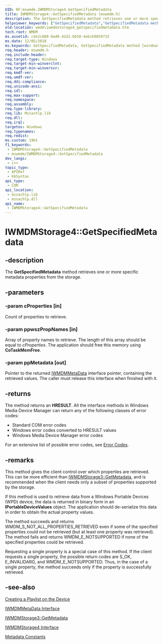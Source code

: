 ```yaml
---
UID: NF:mswmdm.IWMDMStorage4.GetSpecifiedMetadata
title: IWMDMStorage4::GetSpecifiedMetadata (mswmdm.h)
description: The GetSpecifiedMetadata method retrieves one or more specific metadata properties from the storage.
helpviewer_keywords: ["GetSpecifiedMetadata","GetSpecifiedMetadata method [windows Media Device Manager]","GetSpecifiedMetadata method [windows Media Device Manager]","IWMDMStorage4 interface","IWMDMStorage4 interface [windows Media Device Manager]","GetSpecifiedMetadata method","IWMDMStorage4.GetSpecifiedMetadata","IWMDMStorage4::GetSpecifiedMetadata","IWMDMStorage4GetSpecifiedMetadata","mswmdm/IWMDMStorage4::GetSpecifiedMetadata","wmdm.iwmdmstorage4_getspecifiedmetadata"]
old-location: wmdm\iwmdmstorage4_getspecifiedmetadata.htm
tech.root: WMDM
ms.assetid: c4e2c889-9ad0-42d1-bb50-4ebcb9859715
ms.date: 12/05/2018
ms.keywords: GetSpecifiedMetadata, GetSpecifiedMetadata method [windows Media Device Manager], GetSpecifiedMetadata method [windows Media Device Manager],IWMDMStorage4 interface, IWMDMStorage4 interface [windows Media Device Manager],GetSpecifiedMetadata method, IWMDMStorage4.GetSpecifiedMetadata, IWMDMStorage4::GetSpecifiedMetadata, IWMDMStorage4GetSpecifiedMetadata, mswmdm/IWMDMStorage4::GetSpecifiedMetadata, wmdm.iwmdmstorage4_getspecifiedmetadata
req.header: mswmdm.h
req.include-header: 
req.target-type: Windows
req.target-min-winverclnt: 
req.target-min-winversvr: 
req.kmdf-ver: 
req.umdf-ver: 
req.ddi-compliance: 
req.unicode-ansi: 
req.idl: 
req.max-support: 
req.namespace: 
req.assembly: 
req.type-library: 
req.lib: Mssachlp.lib
req.dll: 
req.irql: 
targetos: Windows
req.typenames: 
req.redist: 
ms.custom: 19H1
f1_keywords:
 - IWMDMStorage4::GetSpecifiedMetadata
 - mswmdm/IWMDMStorage4::GetSpecifiedMetadata
dev_langs:
 - c++
topic_type:
 - APIRef
 - kbSyntax
api_type:
 - COM
api_location:
 - mssachlp.lib
 - mssachlp.dll
api_name:
 - IWMDMStorage4::GetSpecifiedMetadata
---
```


# IWMDMStorage4::GetSpecifiedMetadata


## -description

The <b>GetSpecifiedMetadata</b> method retrieves one or more specific metadata properties from the storage.

## -parameters

### -param cProperties [in]

Count of properties to retrieve.

### -param ppwszPropNames [in]

Array of property names to retrieve. The length of this array should be equal to <i>cProperties</i>. The application should free this memory using <b>CoTaskMemFree</b>.

### -param ppMetadata [out]

Pointer to the returned <a href="/windows/desktop/api/mswmdm/nn-mswmdm-iwmdmmetadata">IWMDMMetaData</a> interface pointer, containing the retrieved values. The caller must release this interface when finished with it.

## -returns

The method returns an <b>HRESULT</b>. All the interface methods in Windows Media Device Manager can return any of the following classes of error codes:

<ul>
<li>Standard COM error codes </li>
<li>Windows error codes converted to HRESULT values </li>
<li>Windows Media Device Manager error codes </li>
</ul>
For an extensive list of possible error codes, see <a href="/windows/desktop/WMDM/error-codes">Error Codes</a>.

## -remarks

This method gives the client control over which properties are retrieved. This can be more efficient than <a href="/windows/desktop/api/mswmdm/nf-mswmdm-iwmdmstorage3-getmetadata">IWMDMStorage3::GetMetadata</a>, and is recommended when the client needs only a subset of properties supported by the storage.

If this method is used to retrieve data from a Windows Portable Devices (WPD) device, the data is returned in binary form in an <b>IPortableDeviceValues</b> object. The application should de-serialize this data in order to obtain the actual property values.

The method succeeds and returns WMDM_S_NOT_ALL_PROPERTIES_RETRIEVED even if some of the specified properties could not be retrieved (but at least one property was retrieved). The method fails and returns WMDM_E_NOTSUPPORTED if none of the specified properties could be retrieved.

Requesting a single property is a special case of this method. If the client requests a single property, the possible return codes are S_OK, E_INVALIDARG, and WMDM_E_NOTSUPPORTED. Thus, in the case of a single property, the method succeeds only if the property is successfully retrieved.

## -see-also

<a href="/windows/desktop/WMDM/creating-a-playlist-on-the-device">Creating a Playlist on the Device</a>



<a href="/windows/desktop/api/mswmdm/nn-mswmdm-iwmdmmetadata">IWMDMMetaData Interface</a>



<a href="/windows/desktop/api/mswmdm/nf-mswmdm-iwmdmstorage3-getmetadata">IWMDMStorage3::GetMetadata</a>



<a href="/windows/desktop/api/mswmdm/nn-mswmdm-iwmdmstorage4">IWMDMStorage4 Interface</a>



<a href="/windows/desktop/WMDM/metadata-constants">Metadata Constants</a>

